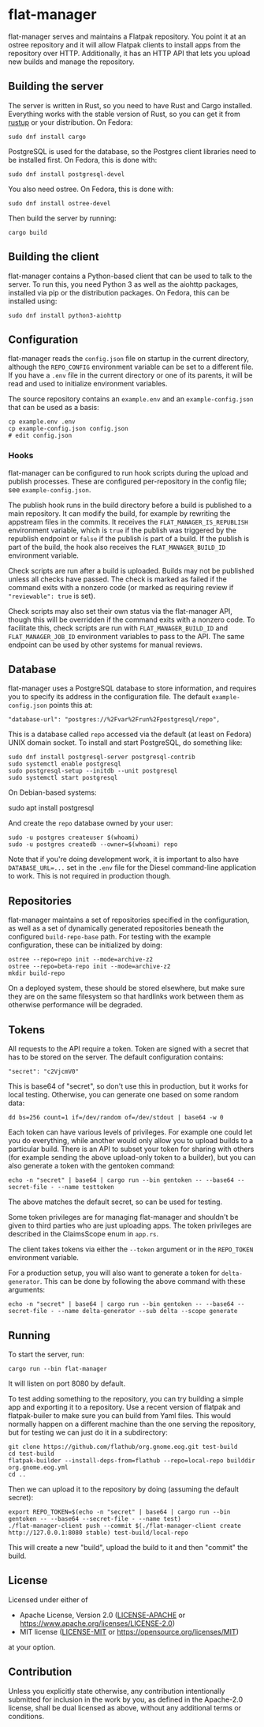 # flat-manager

flat-manager serves and maintains a Flatpak repository. You point it
at an ostree repository and it will allow Flatpak clients to install
apps from the repository over HTTP. Additionally, it has an HTTP API
that lets you upload new builds and manage the repository.

## Building the server

The server is written in Rust, so you need to have Rust and Cargo
installed. Everything works with the stable version of Rust,
so you can get it from [rustup](https://github.com/rust-lang/rustup.rs)
or your distribution. On Fedora:

    sudo dnf install cargo

PostgreSQL is used for the database, so the Postgres client libraries
need to be installed first. On Fedora, this is done with:

    sudo dnf install postgresql-devel

You also need ostree. On Fedora, this is done with:

    sudo dnf install ostree-devel

Then build the server by running:

    cargo build

## Building the client

flat-manager contains a Python-based client that can be used
to talk to the server. To run this, you need Python 3 as
well as the aiohttp packages, installed via pip or the
distribution packages. On Fedora, this can be installed using:

    sudo dnf install python3-aiohttp

## Configuration

flat-manager reads the `config.json` file on startup in the
current directory, although the `REPO_CONFIG` environment variable
can be set to a different file. If you have a `.env` file in the
current directory or one of its parents, it will be read and used
to initialize environment variables.

The source repository contains an `example.env` and an
`example-config.json` that can be used as a basis:

    cp example.env .env
    cp example-config.json config.json
    # edit config.json

### Hooks

flat-manager can be configured to run hook scripts during the upload
and publish processes. These are configured per-repository in the
config file; see `example-config.json`.

The publish hook runs in the build directory before a build is published
to a main repository. It can modify the build, for example by rewriting
the appstream files in the commits. It receives the `FLAT_MANAGER_IS_REPUBLISH`
environment variable, which is `true` if the publish was triggered by the
republish endpoint or `false` if the publish is part of a build.
If the publish is part of the build, the hook also receives the
`FLAT_MANAGER_BUILD_ID` environment variable.

Check scripts are run after a build is uploaded. Builds may not be
published unless all checks have passed. The check is marked as failed
if the command exits with a nonzero code (or marked as requiring review
if `"reviewable": true` is set).

Check scripts may also set their own status via the flat-manager API,
though this will be overridden if the command exits with a nonzero code.
To facilitate this, check scripts are run with `FLAT_MANAGER_BUILD_ID` and
`FLAT_MANAGER_JOB_ID` environment variables to pass to the API. The same
endpoint can be used by other systems for manual reviews.

## Database

flat-manager uses a PostgreSQL database to store information, and
requires you to specify its address in the configuration file.
The default `example-config.json` points this at:

    "database-url": "postgres://%2Fvar%2Frun%2Fpostgresql/repo",

This is a database called `repo` accessed via the default (at
least on Fedora) UNIX domain socket. To install and start
PostgreSQL, do something like:

    sudo dnf install postgresql-server postgresql-contrib
    sudo systemctl enable postgresql
    sudo postgresql-setup --initdb --unit postgresql
    sudo systemctl start postgresql

On Debian-based systems:

   sudo apt install postgresql

And create the `repo` database owned by your user:

    sudo -u postgres createuser $(whoami)
    sudo -u postgres createdb --owner=$(whoami) repo

Note that if you're doing development work, it is important to also
have `DATABASE_URL=...` set in the `.env` file for the Diesel
command-line application to work. This is not required in production
though.

## Repositories

flat-manager maintains a set of repositories specified in the
configuration, as well as a set of dynamically generated repositories
beneath the configured `build-repo-base` path. For testing with
the example configuration, these can be initialized by doing:

    ostree --repo=repo init --mode=archive-z2
    ostree --repo=beta-repo init --mode=archive-z2
    mkdir build-repo

On a deployed system, these should be stored elsewhere, but make sure
they are on the same filesystem so that hardlinks work between them as
otherwise performance will be degraded.

## Tokens

All requests to the API require a token. Token are signed with a secret
that has to be stored on the server. The default configuration contains:

    "secret": "c2VjcmV0"

This is base64 of "secret", so don't use this in production, but it
works for local testing. Otherwise, you can generate one based on
some random data:

    dd bs=256 count=1 if=/dev/random of=/dev/stdout | base64 -w 0

Each token can have various levels of privileges. For example one
could let you do everything, while another would only allow you to
upload builds to a particular build. There is an API to subset
your token for sharing with others (for example sending the above
upload-only token to a builder), but you can also generate a
token with the gentoken command:

    echo -n "secret" | base64 | cargo run --bin gentoken -- --base64 --secret-file - --name testtoken

The above matches the default secret, so can be used for testing.

Some token privileges are for managing flat-manager and shouldn't be
given to third parties who are just uploading apps. The token privileges
are described in the ClaimsScope enum in `app.rs`.

The client takes tokens via either the `--token` argument or in the
`REPO_TOKEN` environment variable.

For a production setup, you will also want to generate a token
for `delta-generator`. This can be done by following the above
command with these arguments:

    echo -n "secret" | base64 | cargo run --bin gentoken -- --base64 --secret-file - --name delta-generator --sub delta --scope generate

## Running

To start the server, run:

    cargo run --bin flat-manager

It will listen on port 8080 by default.

To test adding something to the repository, you can try building a
simple app and exporting it to a repository. Use a recent version of
flatpak and flatpak-builer to make sure you can build from Yaml files.
This would normally happen on a different machine than the one serving
the repository, but for testing we can just do it in a subdirectory:

    git clone https://github.com/flathub/org.gnome.eog.git test-build
    cd test-build
    flatpak-builder --install-deps-from=flathub --repo=local-repo builddir org.gnome.eog.yml
    cd ..

Then we can upload it to the repository by doing (assuming the default secret):

    export REPO_TOKEN=$(echo -n "secret" | base64 | cargo run --bin gentoken -- --base64 --secret-file - --name test)
    ./flat-manager-client push --commit $(./flat-manager-client create http://127.0.0.1:8080 stable) test-build/local-repo

This will create a new "build", upload the build to it and then "commit" the build.

## License

Licensed under either of

- Apache License, Version 2.0
   ([LICENSE-APACHE](LICENSE-APACHE) or https://www.apache.org/licenses/LICENSE-2.0)
- MIT license
   ([LICENSE-MIT](LICENSE-MIT) or https://opensource.org/licenses/MIT)

at your option.

## Contribution

Unless you explicitly state otherwise, any contribution intentionally submitted
for inclusion in the work by you, as defined in the Apache-2.0 license, shall be
dual licensed as above, without any additional terms or conditions.
